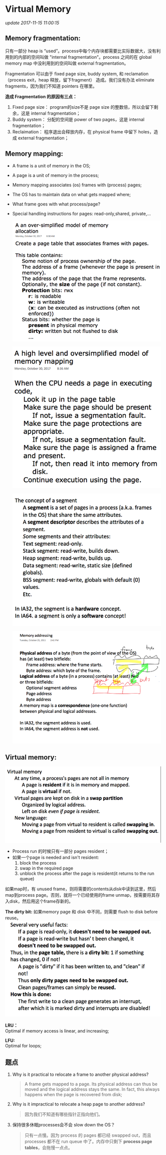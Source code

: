 # Virtual Memory

_update 2017-11-15 11:00:15_

## Memory fragmentation:

只有一部分 heap is “used”。process中每个内存块都需要比实际数据大，没有利用到的内部的空间叫做 "internal fragmentation"。process 之间的在 global memory map 中没利用到的空间叫做 external fragmentation。

Fragmentation 可以由于 fixed page size, buddy system, 和 reclamation（process exit，heap 释放，留下fragment） 造成。我们没有办法 eliminate fragments，因为我们不知道 pointers 在哪里。

**造成 Fragmentation 的原因有三点：**

1. Fixed page size： program的size不是 page size 的整数倍，所以会留下剩余，这是 internal fragmentation；
2. Buddy system： 分配的空间是 power of two pages，这是 internal fragmentation；
3. Reclaimation： 程序退出会释放内存，在 physical frame 中留下 holes，造成 external fragmentation；

## Memory mapping:

* A frame is a unit of memory in the OS;
* A page is a unit of memory  in the process;
* Memory mapping associates \(os\) frames with \(process\) pages;
* The OS has to maintain data on what gets mapped where;
* What frame goes with what process/page?
* Special handling instructions for pages: read-only,shared, private,...

  ![](../.gitbook/assets/screen-shot-2017-11-15-at-11.42.56-am%20%281%29.png)

  ![](../.gitbook/assets/Screen%20Shot%202017-11-15%20at%2012.13.57%20PM%20%281%29.png)

  ![](../.gitbook/assets/Screen%20Shot%202017-11-15%20at%2012.17.55%20PM%20%281%29%20%281%29%20%281%29.png)

  ![](../.gitbook/assets/screen-shot-2017-11-15-at-12.20.26-pm.png)

## Virtual memory:

![](../.gitbook/assets/Screen%20Shot%202017-11-15%20at%2012.26.19%20PM%20%281%29.png)

* Process run 的时候只有一部分 pages resident；
* 如果一个page is needed and isn't resident:
  1. block the process
  2. swap in the required page
  3. unblock the process after the page is resident\(it returns to the run queue\)

如果map时，有 unused frame，则将需要的contents从disk中读到这里，然后map到process page。否则，就将一个已经使用的frame unmap，按需要将其存入disk，然后用这个frame存新的。

**The dirty bit:** 如果memory page 和 disk 中不同，则需要 flush to disk before reuse。 ![](../.gitbook/assets/screen-shot-2017-11-15-at-1.05.03-pm%20%281%29%20%281%29.png)

**LRU：**  
Optimal if memory access is linear, and increasing;

**LFU:**  
Optimal for loops;

## 题点

1. Why is it practical to relocate a frame to another physical address?

   > A frame gets mapped to a page. Its physical address can thus be moved and the logical address stays the same. In fact, this always happens when the page is recovered from disk;

2. Why is it impractical to relocate a heap page to another address?

   > 因为我们不知道有哪些指针正指向他们。

3. 保持很多休眠processes会不会 slow down the OS？

   > 只有一点慢。因为 process 的 pages 都已经 swapped out，而且 processes 都不在 run queue 中了。内存中只剩下 **process page tables**，会拖慢一点点。

